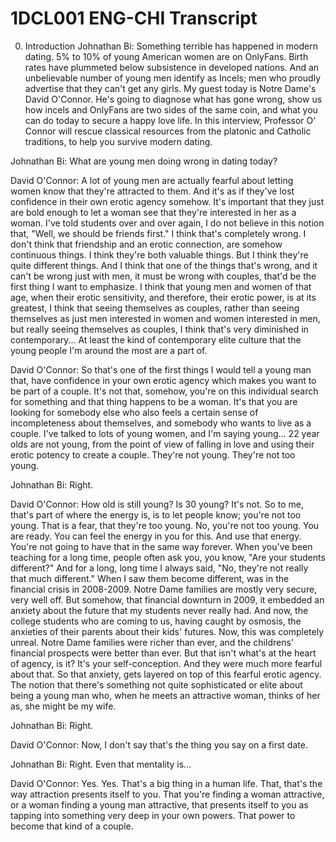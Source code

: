 # 1DCL001 ENG-CHI Transcript


0. Introduction
Johnathan Bi: Something terrible has happened in modern dating. 5% to 10% of young American women are on OnlyFans. Birth rates have plummeted below subsistence in developed nations. And an unbelievable number of young men identify as Incels; men who proudly advertise that they can't get any girls. My guest today is Notre Dame's David O'Connor. He's going to diagnose what has gone wrong, show us how incels and OnlyFans are two sides of the same coin, and what you can do today to secure a happy love life. In this interview, Professor O' Connor will rescue classical resources from the platonic and Catholic traditions, to help you survive modern dating.

Johnathan Bi: What are young men doing wrong in dating today?

David O'Connor: A lot of young men are actually fearful about letting women know that they're attracted to them. And it's as if they've lost confidence in their own erotic agency somehow. It's important that they just are bold enough to let a woman see that they're interested in her as a woman. I've told students over and over again, I do not believe in this notion that, "Well, we should be friends first." I think that's completely wrong. I don't think that friendship and an erotic connection, are somehow continuous things. I think they're both valuable things. But I think they're quite different things. And I think that one of the things that's wrong, and it can't be wrong just with men, it must be wrong with couples, that'd be the first thing I want to emphasize. I think that young men and women of that age, when their erotic sensitivity, and therefore, their erotic power, is at its greatest, I think that seeing themselves as couples, rather than seeing themselves as just men interested in women and women interested in men, but really seeing themselves as couples, I think that's very diminished in contemporary... At least the kind of contemporary elite culture that the young people I'm around the most are a part of.

David O'Connor: So that's one of the first things I would tell a young man that, have confidence in your own erotic agency which makes you want to be part of a couple. It's not that, somehow, you're on this individual search for something and that thing happens to be a woman. It's that you are looking for somebody else who also feels a certain sense of incompleteness about themselves, and somebody who wants to live as a couple. I've talked to lots of young women, and I'm saying young... 22 year olds are not young, from the point of view of falling in love and using their erotic potency to create a couple. They're not young. They're not too young.

Johnathan Bi: Right.

David O'Connor: How old is still young? Is 30 young? It's not. So to me, that's part of where the energy is, is to let people know; you're not too young. That is a fear, that they're too young. No, you're not too young. You are ready. You can feel the energy in you for this. And use that energy. You're not going to have that in the same way forever. When you've been teaching for a long time, people often ask you, you know, "Are your students different?" And for a long, long time I always said, "No, they're not really that much different." When I saw them become different, was in the financial crisis in 2008-2009. Notre Dame families are mostly very secure, very well off. But somehow, that financial downturn in 2009, it embedded an anxiety about the future that my students never really had. And now, the college students who are coming to us, having caught by osmosis, the anxieties of their parents about their kids' futures. Now, this was completely unreal. Notre Dame families were richer than ever, and the childrens' financial prospects were better than ever. But that isn't what's at the heart of agency, is it? It's your self-conception. And they were much more fearful about that. So that anxiety, gets layered on top of this fearful erotic agency. The notion that there's something not quite sophisticated or elite about being a young man who, when he meets an attractive woman, thinks of her as, she might be my wife.

Johnathan Bi: Right.

David O'Connor: Now, I don't say that's the thing you say on a first date.

Johnathan Bi: Right. Even that mentality is...

David O'Connor: Yes. Yes. That's a big thing in a human life. That, that's the way attraction presents itself to you. That you're finding a woman attractive, or a woman finding a young man attractive, that presents itself to you as tapping into something very deep in your own powers. That power to become that kind of a couple.
